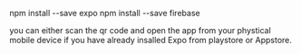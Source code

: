 npm install --save expo
npm install --save firebase

you can either scan the qr code and open the app from your phystical mobile device if you have already insalled Expo from playstore or Appstore.
